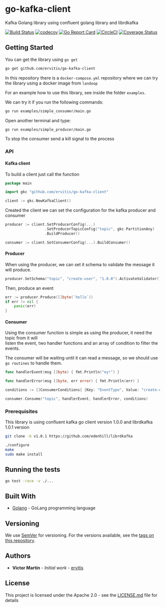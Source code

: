 # go-kafka-client

Kafka Golang library using confluent golang library and librdkafka

[![Build Status](https://travis-ci.org/ervitis/go-kafka-client.svg?branch=master)](https://travis-ci.org/ervitis/go-kafka-client) 
[![codecov](https://codecov.io/gh/ervitis/go-kafka-client/branch/master/graph/badge.svg)](https://codecov.io/gh/ervitis/go-kafka-client) 
[![Go Report Card](https://goreportcard.com/badge/github.com/ervitis/go-kafka-client)](https://goreportcard.com/report/github.com/ervitis/go-kafka-client) 
[![CircleCI](https://circleci.com/gh/ervitis/go-kafka-client/tree/master.svg?style=svg)](https://circleci.com/gh/ervitis/go-kafka-client/tree/master) 
[![Coverage Status](https://coveralls.io/repos/github/ervitis/go-kafka-client/badge.svg?branch=master)](https://coveralls.io/github/ervitis/go-kafka-client?branch=master)

## Getting Started

You can get the library using `go get`

```bash
go get github.com/ervitis/go-kafka-client
```

In this repository there is a `docker-compose.yml` repository where we can try the library using a docker image from `landoop`

For an example how to use this library, see inside the folder `examples`.

We can try it if you run the following commands:

```bash
go run examples/simple_consumer/main.go
```

Open another terminal and type:

```bash
go run examples/simple_producer/main.go
```

To stop the consumer send a kill signal to the process

### API

#### Kafka client

To build a client just call the function

```go
package main

import gkc "github.com/ervitis/go-kafka-client"

client := gkc.NewKafkaClient()
```

Created the client we can set the configuration for the kafka producer and consumer

```go
producer := client.SetProducerConfig(...)
                  .SetProducerTopicConfig("topic", gkc.PartitionAny)
                  .BuildProducer()

consumer := client.SetConsumerConfig(...).BuildConsumer()
```

#### Producer

When using the producer, we can set it schema to validate the message it will produce.

```go
producer.SetSchema("topic", "create-user", "1.0.0").ActivateValidator()
```

Then, produce an event

```go
err := producer.Produce([]byte(`hello`))
if err != nil {
	panic(err)
}
```

#### Consumer

Using the consumer function is simple as using the producer, it need the topic from it will  
listen the event, two handler functions and an array of condition to filter the events.

The consumer will be waiting until it can read a message, so we should use `go routines` to handle them.

```go
func handlerEvent(msg []byte) { fmt.Println("ey!") }

func handlerError(msg []byte, err error) { fmt.Println(err) }

conditions := []ConsumerConditions{ {Key: "EventType", Value: "create-user"} }

consumer.Consume("topic", handlerEvent, handlerError, conditions)
```

### Prerequisites

This library is using confluent kafka go client version 1.0.0 and librdkafka 1.0.1 version

```bash
git clone -b v1.0.1 https://github.com/edenhill/librdkafka

./configure
make
sudo make install
```

## Running the tests

```bash
go test -race -v ./...
```

## Built With

* [Golang](http://www.golang.org) - GoLang programming language

## Versioning

We use [SemVer](http://semver.org/) for versioning. For the versions available, see the [tags on this repository](https://github.com/your/project/tags). 

## Authors

* **Victor Martin** - *Initial work* - [ervitis](https://github.com/ervitis)

## License

This project is licensed under the Apache 2.0 - see the [LICENSE.md](LICENSE.md) file for details
